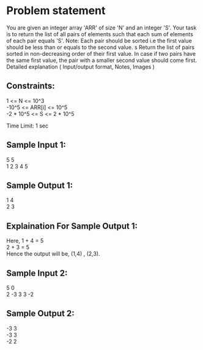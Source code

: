 # Problem statement
You are given an integer array 'ARR' of size 'N' and an integer 'S'. Your task is to return the list of all pairs of elements such that each sum of elements of each pair equals 'S'.
Note:
Each pair should be sorted i.e the first value should be less than or equals to the second value. s
Return the list of pairs sorted in non-decreasing order of their first value. In case if two pairs have the same first value, the pair with a smaller second value should come first.
Detailed explanation ( Input/output format, Notes, Images )
## Constraints:
1 <= N <= 10^3  
-10^5 <= ARR[i] <= 10^5  
-2 * 10^5 <= S <= 2 * 10^5  

Time Limit: 1 sec  

## Sample Input 1:
5 5  
1 2 3 4 5
## Sample Output 1:
1 4  
2 3  

## Explaination For Sample Output 1:
Here, 1 + 4 = 5  
2 + 3 = 5  
Hence the output will be, (1,4) , (2,3).
## Sample Input 2:
5 0  
2 -3 3 3 -2
## Sample Output 2:
-3 3  
-3 3  
-2 2  

